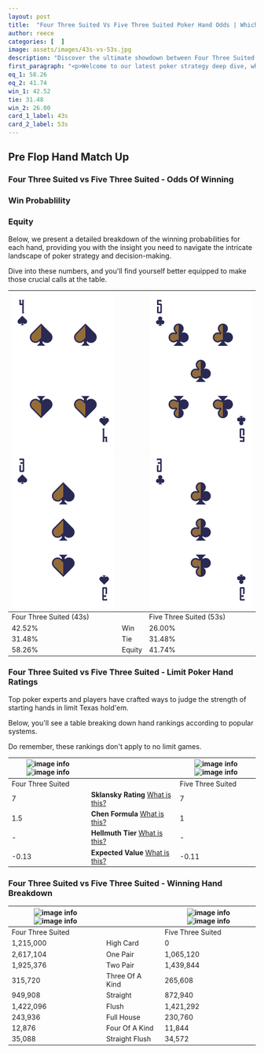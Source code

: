 ```yaml
---
layout: post
title:  "Four Three Suited Vs Five Three Suited Poker Hand Odds | Which Is The Better Hand In Poker? A Complete Guide"
author: reece
categories: [  ]
image: assets/images/43s-vs-53s.jpg
description: "Discover the ultimate showdown between Four Three Suited and Five Three Suited in poker! Uncover the odds, strategies, and scenarios where one hand triumphs over the other. Get ready to up your poker game with this thrilling analysis."
first_paragraph: "<p>Welcome to our latest poker strategy deep dive, where we're pitting two distinct hands against each other in a high-stakes showdown: Four Three Suited vs Five Three Suited.</p><p>In the dynamic world of poker, every decision counts, and knowing which hand holds the upper hand is key to your success at the table.</p><p>In this article, we'll dissect these two hands, explore the scenarios where one dominates the other, and equip you with the knowledge to make strategic choices that can tip the odds in your favor.</p><p>Get ready to unravel the intriguing dynamics of these poker hands and elevate your game to new heights.</p>"
eq_1: 58.26
eq_2: 41.74
win_1: 42.52
tie: 31.48
win_2: 26.00
card_1_label: 43s
card_2_label: 53s
---
```




[comment]: # (sp0)

## Pre Flop Hand Match Up

<div class="table hand-ratings" markdown="1"> 



### Four Three Suited vs Five Three Suited - Odds Of Winning


  
<div class="row graphs"> 
<div class="col-lg-6">
    <h3>Win Probablility</h3>
    <canvas id="WinChart"></canvas>
</div>
<div class="col-lg-6">
    <h3>Equity</h3>
    <canvas id="EquityChart"></canvas>
</div>
</div>

  Below, we present a detailed breakdown of the winning probabilities for each hand, providing you with the insight you need to navigate the intricate landscape of poker strategy and decision-making. 

Dive into these numbers, and you'll find yourself better equipped to make those crucial calls at the table.


    
| ![image info](assets/images/hand1/4.png) ![image info](assets/images/hand1/3.png) |  | ![image info](assets/images/hand2/5.png) ![image info](assets/images/hand2/3.png) |
| -------- | -------- | -------- |
| Four Three Suited (43s) |  | Five Three Suited (53s) |
| 42.52% | Win | 26.00% |
| 31.48% | Tie | 31.48% |
| 58.26% | Equity | 41.74% |




[comment]: # (sp1)



### Four Three Suited vs Five Three Suited - Limit Poker Hand Ratings

Top poker experts and players have crafted ways to judge the strength of starting hands in limit Texas hold'em. 

Below, you'll see a table breaking down hand rankings according to popular systems. 

Do remember, these rankings don't apply to no limit games.


    
| ![image info](https://www.riverpairs.com/assets/images/hand1/4.png) ![image info](https://www.riverpairs.com/assets/images/hand1/3.png) |  | ![image info](https://www.riverpairs.com/assets/images/hand2/5.png) ![image info](https://www.riverpairs.com/assets/images/hand2/3.png) |
| -------- | -------- | -------- |
| Four Three Suited |  | Five Three Suited |
| 7 | **Sklansky Rating** [What is this?](/sklansky-rating-explained) | 7 |
| 1.5 | **Chen Formula** [What is this?](/chen-formula-explained) | 1 |
| - | **Hellmuth Tier** [What is this?](/Hellmuth-tier-explained) | - |
| -0.13 | **Expected Value** [What is this?](/expected-value-explained) | -0.11 |




[comment]: # (sp2)



### Four Three Suited vs Five Three Suited - Winning Hand Breakdown


    
| ![image info](https://www.riverpairs.com/assets/images/hand1/4.png) ![image info](https://www.riverpairs.com/assets/images/hand1/3.png) |  | ![image info](https://www.riverpairs.com/assets/images/hand2/5.png) ![image info](https://www.riverpairs.com/assets/images/hand2/3.png) |
| -------- | -------- | -------- |
| Four Three Suited |  | Five Three Suited |
| 1,215,000 | High Card | 0 |
| 2,617,104 | One Pair | 1,065,120 |
| 1,925,376 | Two Pair | 1,439,844 |
| 315,720 | Three Of A Kind | 265,608 |
| 949,908 | Straight | 872,940 |
| 1,422,096 | Flush | 1,421,292 |
| 243,936 | Full House | 230,760 |
| 12,876 | Four Of A Kind | 11,844 |
| 35,088 | Straight Flush | 34,572 |




[comment]: # (sp3)



</div>

[comment]: # (sp4)



[comment]: # (sp5)

